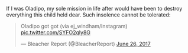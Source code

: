 If I was Oladipo, my sole mission in life after would have been to destroy everything this child held dear. Such insolence cannot be tolerated:

<blockquote class="twitter-tweet"><p lang="en" dir="ltr">Oladipo got got  (via ej_windham/Instagram) <a href="https://t.co/SYFO2qly8G">pic.twitter.com/SYFO2qly8G</a></p>&mdash; Bleacher Report (@BleacherReport) <a href="https://twitter.com/BleacherReport/status/879145932264054784?ref_src=twsrc%5Etfw">June 26, 2017</a></blockquote> <script async src="https://platform.twitter.com/widgets.js" charset="utf-8"></script>